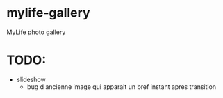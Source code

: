 # mylife-gallery
MyLife photo gallery

# TODO:
 - slideshow
   - bug d ancienne image qui apparait un bref instant apres transition
